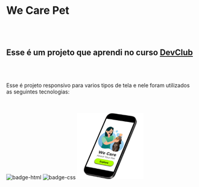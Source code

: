 <h1>We Care Pet</h1>
<br>
<br>
<h2>Esse é um projeto que aprendi no curso <a href="https://rodolfomori.com.br/devclub" target="_blank"/>DevClub</a></h2>
<br>
<br>
<p>Esse é projeto responsivo para varios tipos de tela e nele foram utilizados as seguintes tecnologias:</p>
<br>
<br>
<img src="https://img.shields.io/badge/HTML5-E34F26?style=for-the-badge&logo=html5&logoColor=white" alt="badge-html"/>
<img src="https://img.shields.io/badge/CSS3-1572B6?style=for-the-badge&logo=css3&logoColor=white" alt="badge-css"/>

<img src= "https://github.com/Lincolnneres/Projeto-We-Care-Pet-Responsivo/blob/master/assets/Cell.png.png?raw=true" alt="projeto-wecare-cell" width= "35%" height="25%"/>
